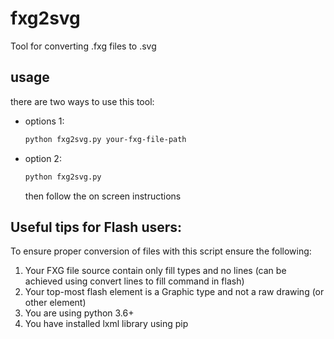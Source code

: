fxg2svg
=======

Tool for converting .fxg files to .svg


## usage
there are two ways to use this tool:
- options 1:
  ```bash
  python fxg2svg.py your-fxg-file-path
  ```
- option 2:
  ```bash
  python fxg2svg.py
  ```
  then follow the on screen instructions
  
## Useful tips for Flash users:
To ensure proper conversion of files with this script ensure the following:
1. Your FXG file source contain only fill types and no lines (can be achieved using convert lines to fill command in flash)
2. Your top-most flash element is a Graphic type and not a raw drawing (or other element)
3. You are using python 3.6+
4. You have installed lxml library using pip
